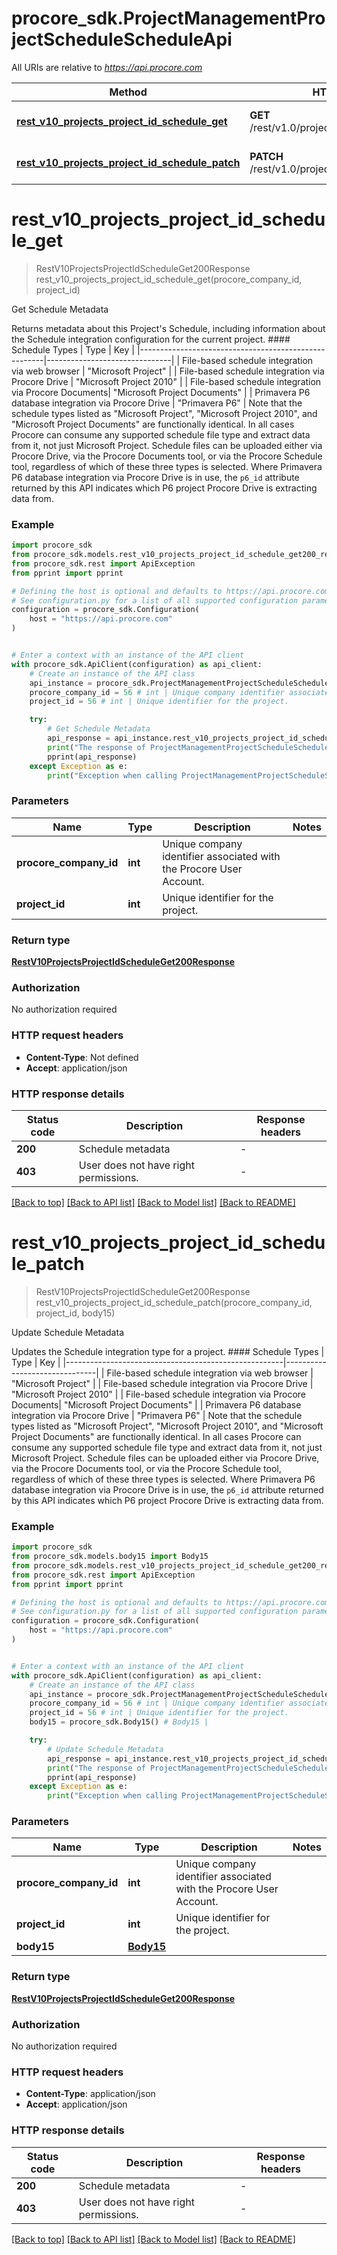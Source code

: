 # procore_sdk.ProjectManagementProjectScheduleScheduleApi

All URIs are relative to *https://api.procore.com*

Method | HTTP request | Description
------------- | ------------- | -------------
[**rest_v10_projects_project_id_schedule_get**](ProjectManagementProjectScheduleScheduleApi.md#rest_v10_projects_project_id_schedule_get) | **GET** /rest/v1.0/projects/{project_id}/schedule | Get Schedule Metadata
[**rest_v10_projects_project_id_schedule_patch**](ProjectManagementProjectScheduleScheduleApi.md#rest_v10_projects_project_id_schedule_patch) | **PATCH** /rest/v1.0/projects/{project_id}/schedule | Update Schedule Metadata


# **rest_v10_projects_project_id_schedule_get**
> RestV10ProjectsProjectIdScheduleGet200Response rest_v10_projects_project_id_schedule_get(procore_company_id, project_id)

Get Schedule Metadata

Returns metadata about this Project's Schedule, including information about the Schedule integration configuration for the current project.  #### Schedule Types  | Type                                                 | Key                           | |------------------------------------------------------|-------------------------------| | File-based schedule integration via web browser      | \"Microsoft Project\"           | | File-based schedule integration via Procore Drive    | \"Microsoft Project 2010\"      | | File-based schedule integration via Procore Documents| \"Microsoft Project Documents\" | | Primavera P6 database integration via Procore Drive  | \"Primavera P6\"                |  Note that the schedule types listed as \"Microsoft Project\", \"Microsoft Project 2010\", and \"Microsoft Project Documents\" are functionally identical. In all cases Procore can consume any supported schedule file type and extract data from it, not just Microsoft Project. Schedule files can be uploaded either via Procore Drive, via the Procore Documents tool, or via the Procore Schedule tool, regardless of which of these three types is selected. Where Primavera P6 database integration via Procore Drive is in use, the `p6_id` attribute returned by this API indicates which P6 project Procore Drive is extracting data from. 

### Example


```python
import procore_sdk
from procore_sdk.models.rest_v10_projects_project_id_schedule_get200_response import RestV10ProjectsProjectIdScheduleGet200Response
from procore_sdk.rest import ApiException
from pprint import pprint

# Defining the host is optional and defaults to https://api.procore.com
# See configuration.py for a list of all supported configuration parameters.
configuration = procore_sdk.Configuration(
    host = "https://api.procore.com"
)


# Enter a context with an instance of the API client
with procore_sdk.ApiClient(configuration) as api_client:
    # Create an instance of the API class
    api_instance = procore_sdk.ProjectManagementProjectScheduleScheduleApi(api_client)
    procore_company_id = 56 # int | Unique company identifier associated with the Procore User Account.
    project_id = 56 # int | Unique identifier for the project.

    try:
        # Get Schedule Metadata
        api_response = api_instance.rest_v10_projects_project_id_schedule_get(procore_company_id, project_id)
        print("The response of ProjectManagementProjectScheduleScheduleApi->rest_v10_projects_project_id_schedule_get:\n")
        pprint(api_response)
    except Exception as e:
        print("Exception when calling ProjectManagementProjectScheduleScheduleApi->rest_v10_projects_project_id_schedule_get: %s\n" % e)
```



### Parameters


Name | Type | Description  | Notes
------------- | ------------- | ------------- | -------------
 **procore_company_id** | **int**| Unique company identifier associated with the Procore User Account. | 
 **project_id** | **int**| Unique identifier for the project. | 

### Return type

[**RestV10ProjectsProjectIdScheduleGet200Response**](RestV10ProjectsProjectIdScheduleGet200Response.md)

### Authorization

No authorization required

### HTTP request headers

 - **Content-Type**: Not defined
 - **Accept**: application/json

### HTTP response details

| Status code | Description | Response headers |
|-------------|-------------|------------------|
**200** | Schedule metadata |  -  |
**403** | User does not have right permissions. |  -  |

[[Back to top]](#) [[Back to API list]](../README.md#documentation-for-api-endpoints) [[Back to Model list]](../README.md#documentation-for-models) [[Back to README]](../README.md)

# **rest_v10_projects_project_id_schedule_patch**
> RestV10ProjectsProjectIdScheduleGet200Response rest_v10_projects_project_id_schedule_patch(procore_company_id, project_id, body15)

Update Schedule Metadata

Updates the Schedule integration type for a project.  #### Schedule Types  | Type                                                 | Key                           | |------------------------------------------------------|-------------------------------| | File-based schedule integration via web browser      | \"Microsoft Project\"           | | File-based schedule integration via Procore Drive    | \"Microsoft Project 2010\"      | | File-based schedule integration via Procore Documents| \"Microsoft Project Documents\" | | Primavera P6 database integration via Procore Drive  | \"Primavera P6\"                |  Note that the schedule types listed as \"Microsoft Project\", \"Microsoft Project 2010\", and \"Microsoft Project Documents\" are functionally identical. In all cases Procore can consume any supported schedule file type and extract data from it, not just Microsoft Project. Schedule files can be uploaded either via Procore Drive, via the Procore Documents tool, or via the Procore Schedule tool, regardless of which of these three types is selected. Where Primavera P6 database integration via Procore Drive is in use, the `p6_id` attribute returned by this API indicates which P6 project Procore Drive is extracting data from. 

### Example


```python
import procore_sdk
from procore_sdk.models.body15 import Body15
from procore_sdk.models.rest_v10_projects_project_id_schedule_get200_response import RestV10ProjectsProjectIdScheduleGet200Response
from procore_sdk.rest import ApiException
from pprint import pprint

# Defining the host is optional and defaults to https://api.procore.com
# See configuration.py for a list of all supported configuration parameters.
configuration = procore_sdk.Configuration(
    host = "https://api.procore.com"
)


# Enter a context with an instance of the API client
with procore_sdk.ApiClient(configuration) as api_client:
    # Create an instance of the API class
    api_instance = procore_sdk.ProjectManagementProjectScheduleScheduleApi(api_client)
    procore_company_id = 56 # int | Unique company identifier associated with the Procore User Account.
    project_id = 56 # int | Unique identifier for the project.
    body15 = procore_sdk.Body15() # Body15 | 

    try:
        # Update Schedule Metadata
        api_response = api_instance.rest_v10_projects_project_id_schedule_patch(procore_company_id, project_id, body15)
        print("The response of ProjectManagementProjectScheduleScheduleApi->rest_v10_projects_project_id_schedule_patch:\n")
        pprint(api_response)
    except Exception as e:
        print("Exception when calling ProjectManagementProjectScheduleScheduleApi->rest_v10_projects_project_id_schedule_patch: %s\n" % e)
```



### Parameters


Name | Type | Description  | Notes
------------- | ------------- | ------------- | -------------
 **procore_company_id** | **int**| Unique company identifier associated with the Procore User Account. | 
 **project_id** | **int**| Unique identifier for the project. | 
 **body15** | [**Body15**](Body15.md)|  | 

### Return type

[**RestV10ProjectsProjectIdScheduleGet200Response**](RestV10ProjectsProjectIdScheduleGet200Response.md)

### Authorization

No authorization required

### HTTP request headers

 - **Content-Type**: application/json
 - **Accept**: application/json

### HTTP response details

| Status code | Description | Response headers |
|-------------|-------------|------------------|
**200** | Schedule metadata |  -  |
**403** | User does not have right permissions. |  -  |

[[Back to top]](#) [[Back to API list]](../README.md#documentation-for-api-endpoints) [[Back to Model list]](../README.md#documentation-for-models) [[Back to README]](../README.md)

